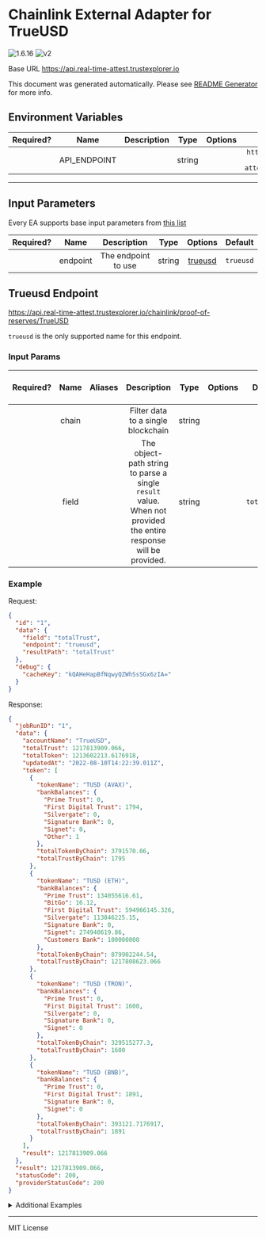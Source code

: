 # Chainlink External Adapter for TrueUSD

![1.6.16](https://img.shields.io/github/package-json/v/smartcontractkit/external-adapters-js?filename=packages/sources/trueusd/package.json) ![v2](https://img.shields.io/badge/framework%20version-v2-blueviolet)

Base URL https://api.real-time-attest.trustexplorer.io

This document was generated automatically. Please see [README Generator](../../scripts#readme-generator) for more info.

## Environment Variables

| Required? |     Name     | Description |  Type  | Options |                       Default                        |
| :-------: | :----------: | :---------: | :----: | :-----: | :--------------------------------------------------: |
|           | API_ENDPOINT |             | string |         | `https://core-api.real-time-attest.trustexplorer.io` |

---

## Input Parameters

Every EA supports base input parameters from [this list](../../core/bootstrap#base-input-parameters)

| Required? |   Name   |     Description     |  Type  |           Options            |  Default  |
| :-------: | :------: | :-----------------: | :----: | :--------------------------: | :-------: |
|           | endpoint | The endpoint to use | string | [trueusd](#trueusd-endpoint) | `trueusd` |

## Trueusd Endpoint

https://api.real-time-attest.trustexplorer.io/chainlink/proof-of-reserves/TrueUSD

`trueusd` is the only supported name for this endpoint.

### Input Params

| Required? | Name  | Aliases |                                                   Description                                                    |  Type  | Options |   Default    | Depends On | Not Valid With |
| :-------: | :---: | :-----: | :--------------------------------------------------------------------------------------------------------------: | :----: | :-----: | :----------: | :--------: | :------------: |
|           | chain |         |                                        Filter data to a single blockchain                                        | string |         |              |            |                |
|           | field |         | The object-path string to parse a single `result` value. When not provided the entire response will be provided. | string |         | `totalTrust` |            |                |

### Example

Request:

```json
{
  "id": "1",
  "data": {
    "field": "totalTrust",
    "endpoint": "trueusd",
    "resultPath": "totalTrust"
  },
  "debug": {
    "cacheKey": "kQAHeHapBfNqwyQZWhSsSGx6zIA="
  }
}
```

Response:

```json
{
  "jobRunID": "1",
  "data": {
    "accountName": "TrueUSD",
    "totalTrust": 1217813909.066,
    "totalToken": 1213602213.6176918,
    "updatedAt": "2022-08-10T14:22:39.011Z",
    "token": [
      {
        "tokenName": "TUSD (AVAX)",
        "bankBalances": {
          "Prime Trust": 0,
          "First Digital Trust": 1794,
          "Silvergate": 0,
          "Signature Bank": 0,
          "Signet": 0,
          "Other": 1
        },
        "totalTokenByChain": 3791570.06,
        "totalTrustByChain": 1795
      },
      {
        "tokenName": "TUSD (ETH)",
        "bankBalances": {
          "Prime Trust": 134055616.61,
          "BitGo": 16.12,
          "First Digital Trust": 594966145.326,
          "Silvergate": 113846225.15,
          "Signature Bank": 0,
          "Signet": 274940619.86,
          "Customers Bank": 100000000
        },
        "totalTokenByChain": 879902244.54,
        "totalTrustByChain": 1217808623.066
      },
      {
        "tokenName": "TUSD (TRON)",
        "bankBalances": {
          "Prime Trust": 0,
          "First Digital Trust": 1600,
          "Silvergate": 0,
          "Signature Bank": 0,
          "Signet": 0
        },
        "totalTokenByChain": 329515277.3,
        "totalTrustByChain": 1600
      },
      {
        "tokenName": "TUSD (BNB)",
        "bankBalances": {
          "Prime Trust": 0,
          "First Digital Trust": 1891,
          "Signature Bank": 0,
          "Signet": 0
        },
        "totalTokenByChain": 393121.7176917,
        "totalTrustByChain": 1891
      }
    ],
    "result": 1217813909.066
  },
  "result": 1217813909.066,
  "statusCode": 200,
  "providerStatusCode": 200
}
```

<details>
<summary>Additional Examples</summary>

Request:

```json
{
  "id": "1",
  "data": {
    "field": "totalTrust",
    "endpoint": "trueusd",
    "resultPath": "totalToken"
  },
  "debug": {
    "cacheKey": "kQAHeHapBfNqwyQZWhSsSGx6zIA="
  }
}
```

Response:

```json
{
  "jobRunID": "1",
  "data": {
    "accountName": "TrueUSD",
    "totalTrust": 1217813909.066,
    "totalToken": 1213602213.6176918,
    "updatedAt": "2022-08-10T14:22:39.011Z",
    "token": [
      {
        "tokenName": "TUSD (AVAX)",
        "bankBalances": {
          "Prime Trust": 0,
          "First Digital Trust": 1794,
          "Silvergate": 0,
          "Signature Bank": 0,
          "Signet": 0,
          "Other": 1
        },
        "totalTokenByChain": 3791570.06,
        "totalTrustByChain": 1795
      },
      {
        "tokenName": "TUSD (ETH)",
        "bankBalances": {
          "Prime Trust": 134055616.61,
          "BitGo": 16.12,
          "First Digital Trust": 594966145.326,
          "Silvergate": 113846225.15,
          "Signature Bank": 0,
          "Signet": 274940619.86,
          "Customers Bank": 100000000
        },
        "totalTokenByChain": 879902244.54,
        "totalTrustByChain": 1217808623.066
      },
      {
        "tokenName": "TUSD (TRON)",
        "bankBalances": {
          "Prime Trust": 0,
          "First Digital Trust": 1600,
          "Silvergate": 0,
          "Signature Bank": 0,
          "Signet": 0
        },
        "totalTokenByChain": 329515277.3,
        "totalTrustByChain": 1600
      },
      {
        "tokenName": "TUSD (BNB)",
        "bankBalances": {
          "Prime Trust": 0,
          "First Digital Trust": 1891,
          "Signature Bank": 0,
          "Signet": 0
        },
        "totalTokenByChain": 393121.7176917,
        "totalTrustByChain": 1891
      }
    ],
    "result": 1213602213.6176918
  },
  "result": 1213602213.6176918,
  "statusCode": 200,
  "providerStatusCode": 200
}
```

Request:

```json
{
  "id": "1",
  "data": {
    "chain": "AVA",
    "field": "totalTrust",
    "endpoint": "trueusd",
    "resultPath": "totalTrust"
  },
  "debug": {
    "cacheKey": "6WLGWNlp3Yz32n40twAcGx8Cjx8="
  }
}
```

Response:

```json
{
  "jobRunID": "1",
  "data": {
    "accountName": "TrueUSD",
    "totalTrust": 1217813909.066,
    "totalToken": 1213602213.6176918,
    "updatedAt": "2022-08-10T14:22:39.011Z",
    "token": [
      {
        "tokenName": "TUSD (AVAX)",
        "bankBalances": {
          "Prime Trust": 0,
          "First Digital Trust": 1794,
          "Silvergate": 0,
          "Signature Bank": 0,
          "Signet": 0,
          "Other": 1
        },
        "totalTokenByChain": 3791570.06,
        "totalTrustByChain": 1795
      },
      {
        "tokenName": "TUSD (ETH)",
        "bankBalances": {
          "Prime Trust": 134055616.61,
          "BitGo": 16.12,
          "First Digital Trust": 594966145.326,
          "Silvergate": 113846225.15,
          "Signature Bank": 0,
          "Signet": 274940619.86,
          "Customers Bank": 100000000
        },
        "totalTokenByChain": 879902244.54,
        "totalTrustByChain": 1217808623.066
      },
      {
        "tokenName": "TUSD (TRON)",
        "bankBalances": {
          "Prime Trust": 0,
          "First Digital Trust": 1600,
          "Silvergate": 0,
          "Signature Bank": 0,
          "Signet": 0
        },
        "totalTokenByChain": 329515277.3,
        "totalTrustByChain": 1600
      },
      {
        "tokenName": "TUSD (BNB)",
        "bankBalances": {
          "Prime Trust": 0,
          "First Digital Trust": 1891,
          "Signature Bank": 0,
          "Signet": 0
        },
        "totalTokenByChain": 393121.7176917,
        "totalTrustByChain": 1891
      }
    ],
    "result": 1795
  },
  "result": 1795,
  "statusCode": 200,
  "providerStatusCode": 200
}
```

Request:

```json
{
  "id": "1",
  "data": {
    "chain": "TUSD (AVAX)",
    "field": "totalTrust",
    "endpoint": "trueusd",
    "resultPath": "totalTokenByChain"
  },
  "debug": {
    "cacheKey": "qYGVHwh/4Rr2N5DW4hjmuiPr5bQ="
  }
}
```

Response:

```json
{
  "jobRunID": "1",
  "data": {
    "accountName": "TrueUSD",
    "totalTrust": 1217813909.066,
    "totalToken": 1213602213.6176918,
    "updatedAt": "2022-08-10T14:22:39.011Z",
    "token": [
      {
        "tokenName": "TUSD (AVAX)",
        "bankBalances": {
          "Prime Trust": 0,
          "First Digital Trust": 1794,
          "Silvergate": 0,
          "Signature Bank": 0,
          "Signet": 0,
          "Other": 1
        },
        "totalTokenByChain": 3791570.06,
        "totalTrustByChain": 1795
      },
      {
        "tokenName": "TUSD (ETH)",
        "bankBalances": {
          "Prime Trust": 134055616.61,
          "BitGo": 16.12,
          "First Digital Trust": 594966145.326,
          "Silvergate": 113846225.15,
          "Signature Bank": 0,
          "Signet": 274940619.86,
          "Customers Bank": 100000000
        },
        "totalTokenByChain": 879902244.54,
        "totalTrustByChain": 1217808623.066
      },
      {
        "tokenName": "TUSD (TRON)",
        "bankBalances": {
          "Prime Trust": 0,
          "First Digital Trust": 1600,
          "Silvergate": 0,
          "Signature Bank": 0,
          "Signet": 0
        },
        "totalTokenByChain": 329515277.3,
        "totalTrustByChain": 1600
      },
      {
        "tokenName": "TUSD (BNB)",
        "bankBalances": {
          "Prime Trust": 0,
          "First Digital Trust": 1891,
          "Signature Bank": 0,
          "Signet": 0
        },
        "totalTokenByChain": 393121.7176917,
        "totalTrustByChain": 1891
      }
    ],
    "result": 3791570.06
  },
  "result": 3791570.06,
  "statusCode": 200,
  "providerStatusCode": 200
}
```

</details>

---

MIT License
